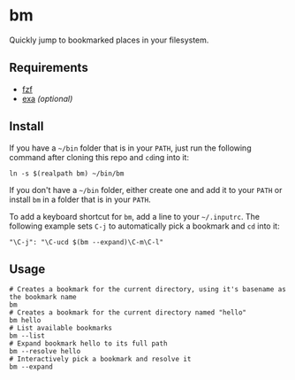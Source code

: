 # bm

Quickly jump to bookmarked places in your filesystem.

## Requirements

- [fzf](https://github.com/junegunn/fzf.vim)
- [exa](https://github.com/ogham/exa) _(optional)_

## Install

If you have a `~/bin` folder that is in your `PATH`, just run the following
command after cloning this repo and `cd`ing into it:

```shell
ln -s $(realpath bm) ~/bin/bm
```

If you don't have a `~/bin` folder, either create one and add it to your `PATH` or
install `bm` in a folder that is in your `PATH`.

To add a keyboard shortcut for `bm`, add a line to your `~/.inputrc`. The
following example sets `C-j` to automatically pick a bookmark and `cd` into it:

```shell
"\C-j": "\C-ucd $(bm --expand)\C-m\C-l"
```

## Usage

```shell
# Creates a bookmark for the current directory, using it's basename as the bookmark name
bm
# Creates a bookmark for the current directory named "hello"
bm hello
# List available bookmarks
bm --list
# Expand bookmark hello to its full path
bm --resolve hello
# Interactively pick a bookmark and resolve it
bm --expand
```
